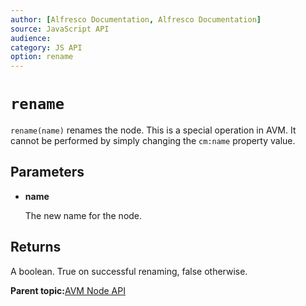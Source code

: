 ```yaml
---
author: [Alfresco Documentation, Alfresco Documentation]
source: JavaScript API
audience: 
category: JS API
option: rename
---
```


# `rename`

`rename(name)` renames the node. This is a special operation in AVM. It cannot be performed by simply changing the `cm:name` property value.

## Parameters

-   **name**

    The new name for the node.


## Returns

A boolean. True on successful renaming, false otherwise.

**Parent topic:**[AVM Node API](../references/API-JS-AVM-node.md)


